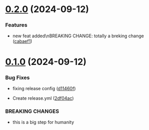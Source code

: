 # [0.2.0](https://github.com/julianBogado1/ConventionalCommitsTest/compare/v0.1.0...v0.2.0) (2024-09-12)


### Features

* new feat added\nBREAKING CHANGE: totally a breking change ([cabaef1](https://github.com/julianBogado1/ConventionalCommitsTest/commit/cabaef154a74f28c7c7499bfd0a1b5be22e7e8e1))



# [0.1.0](https://github.com/julianBogado1/ConventionalCommitsTest/compare/2df04acd4d4a6bd5c31d499b6aa227fbda68ab8c...v0.1.0) (2024-09-12)


### Bug Fixes

* fixing release config ([d11460f](https://github.com/julianBogado1/ConventionalCommitsTest/commit/d11460f571b9deae209aab6c2443ba1a09cd695c))


* Create release.yml ([2df04ac](https://github.com/julianBogado1/ConventionalCommitsTest/commit/2df04acd4d4a6bd5c31d499b6aa227fbda68ab8c))


### BREAKING CHANGES

* this is a big step for humanity



